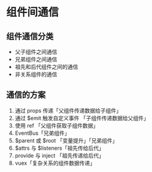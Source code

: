 # 组件间通信

## 组件通信分类

- 父子组件之间通信
- 兄弟组件之间通信
- 祖先和后代组件之间的通信
- 非关系组件的通信

## 通信的方案

1. 通过 props 传递「父组件传递数据给子组件」
2. 通过 $emit 触发自定义事件 「子组件传递数据给父组件」
3. 使用 ref 「父组件获取子组件数据」
4. EventBus「兄弟组件」
5. $parent 或 $root 「变量提升」「兄弟组件」
6. $attrs 与 $listeners「祖先传给后代」
7. provide 与 inject 「祖先传递给后代」
8. vuex「复杂关系的组件数据传递」

